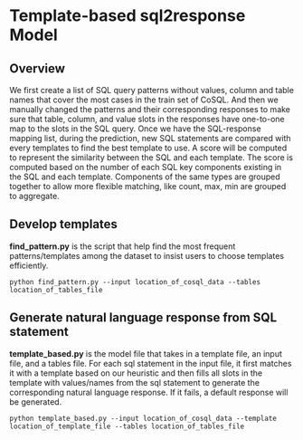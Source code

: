 # Template-based sql2response Model

## Overview
We first create a list of SQL query patterns without values, column and table names that cover the most cases in the train set of CoSQL. 
And then we manually changed the patterns and their corresponding responses to make sure that table, column, and value slots in the responses have one-to-one map to the slots in the SQL query.
Once we have the SQL-response mapping list, during the prediction, new SQL statements are compared with every templates to find the best template to use. A score will be computed to represent the similarity between the SQL and each template.
The score is computed based on the number of each SQL key components existing in the SQL and each template. Components of the same types are grouped together to allow more flexible matching, like count, max, min are grouped to aggregate.

## Develop templates
**find_pattern.py** is the script that help find the most frequent patterns/templates among the dataset to insist users to choose templates efficiently.

`python find_pattern.py --input location_of_cosql_data --tables location_of_tables_file`

## Generate natural language response from SQL statement
**template_based.py** is the model file that takes in a template file, an input file, and a tables file. For each sql statement in the input file, it first matches it with a template based on our heuristic and then fills all slots in the template with values/names from the sql statement to generate the corresponding natural language response. If it fails, a default response will be generated.

`python template_based.py --input location_of_cosql_data --template location_of_template_file --tables location_of_tables_file`
